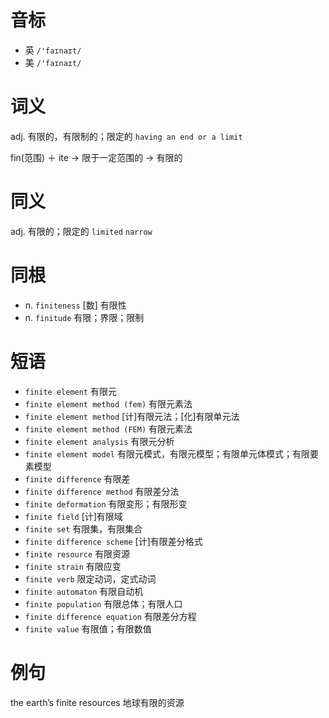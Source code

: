 # 音标

- 英 `/'faɪnaɪt/`
- 美 `/'faɪnaɪt/`

# 词义

adj. 有限的，有限制的；限定的
`having an end or a limit`



fin(范围) ＋ ite → 限于一定范围的 → 有限的

# 同义

adj. 有限的；限定的
`limited` `narrow`

# 同根

- n. `finiteness` [数] 有限性
- n. `finitude` 有限；界限；限制

# 短语

- `finite element` 有限元
- `finite element method (fem)` 有限元素法
- `finite element method` [计]有限元法；[化]有限单元法
- `finite element method (FEM)` 有限元素法
- `finite element analysis` 有限元分析
- `finite element model` 有限元模式，有限元模型；有限单元体模式；有限要素模型
- `finite difference` 有限差
- `finite difference method` 有限差分法
- `finite deformation` 有限变形；有限形变
- `finite field` [计]有限域
- `finite set` 有限集，有限集合
- `finite difference scheme` [计]有限差分格式
- `finite resource` 有限资源
- `finite strain` 有限应变
- `finite verb` 限定动词，定式动词
- `finite automaton` 有限自动机
- `finite population` 有限总体；有限人口
- `finite difference equation` 有限差分方程
- `finite value` 有限值；有限数值

# 例句

the earth’s finite resources
地球有限的资源


